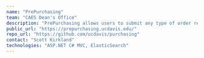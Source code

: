 ```yaml
---
name: "PrePurchasing"
team: "CAES Dean's Office"
description: "PrePurchasing allows users to submit any type of order request, aids in the departmental approval process & seamlessly integrates with KFS"
public_url: "https://prepurchasing.ucdavis.edu/"
repo_url: "https://github.com/ucdavis/purchasing"
contact: "Scott Kirkland"
technologies: "ASP.NET C# MVC, ElasticSearch"
---
```

